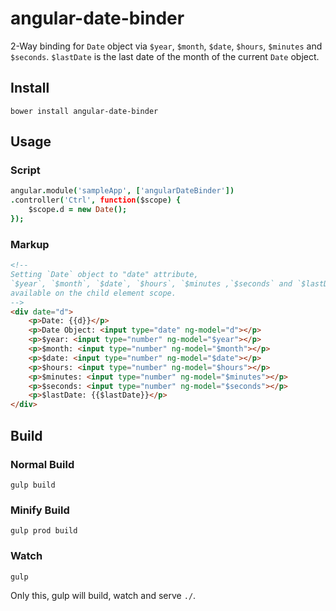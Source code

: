 # angular-date-binder

2-Way binding for `Date` object via `$year`, `$month`, `$date`, `$hours`, `$minutes` and `$seconds`.
`$lastDate` is the last date of the month of the current `Date` object.

## Install
```
bower install angular-date-binder
```

## Usage

### Script

```coffee
angular.module('sampleApp', ['angularDateBinder'])
.controller('Ctrl', function($scope) {
    $scope.d = new Date();
});
```

### Markup

```html
<!-- 
Setting `Date` object to "date" attribute, 
`$year`, `$month`, `$date`, `$hours`, `$minutes ,`$seconds` and `$lastDate` are 
available on the child element scope.
-->
<div date="d">
    <p>Date: {{d}}</p>
    <p>Date Object: <input type="date" ng-model="d"></p>
    <p>$year: <input type="number" ng-model="$year"></p>
    <p>$month: <input type="number" ng-model="$month"></p>
    <p>$date: <input type="number" ng-model="$date"></p>
    <p>$hours: <input type="number" ng-model="$hours"></p>
    <p>$minutes: <input type="number" ng-model="$minutes"></p>
    <p>$seconds: <input type="number" ng-model="$seconds"></p>
    <p>$lastDate: {{$lastDate}}</p>
</div>
```


## Build

### Normal Build
```
gulp build
```

### Minify Build
```
gulp prod build
```

### Watch
```
gulp
```
Only this, gulp will build, watch and serve `./`.

